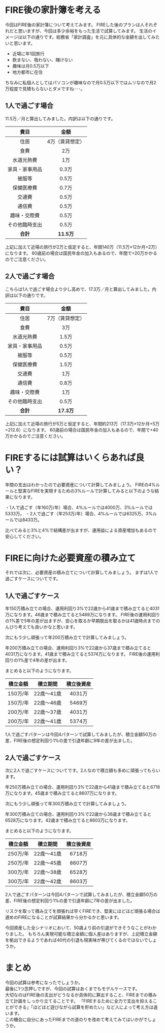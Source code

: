 # FIRE後の家計簿を考える

今回はFIRE後の家計簿について考えてみます。
FIREした後のプランは人それぞれだと思いますが、今回は多少余裕をもった生活で試算してみます。
生活のイメージは以下の通りです。総務省「家計調査」を元に具体的な金額を出してみたいと思います。

- 近場に年1回旅行
- 飲まない、吸わない、賭けない
- 趣味は月0.5万以下
- 地方都市に在住

ちなみに私個人としてはパソコンが趣味なので月0.5万以下ではムリなので月2万程度で見積もらないとダメですね･･･。

## 1人で過ごす場合

11.5万／月と算出してみました。内訳は以下の通りです。

| 費目 | 金額 |
|:-:|:-:|
| 住居 | 4万（賃貸想定） |
| 食費 | 2万 |
| 水道光熱費 | 1万 |
| 家具・家事用品 | 0.3万 |
| 被服等 | 0.5万 |
| 保健医療費 | 0.7万 |
| 交通費 | 0.5万 |
| 通信費 | 0.5万 |
| 趣味・交際費 | 0.5万 |
| その他臨時支出 | 0.5万 |
| **合計** | **11.5万** |

上記に加えて近場の旅行が2万と仮定すると、年間140万（11.5万×12か月+2万）になります。
60歳前の場合は国民年金の加入もあるので、年間で+20万かかるのでご注意ください。

## 2人で過ごす場合


こちらは1人で過ごす場合より少し高めで、17.3万／月と算出してみました。内訳は以下の通りです。

| 費目 | 金額 |
|:-:|:-:|
| 住居 | 7万（賃貸想定） |
| 食費 | 3万 |
| 水道光熱費 | 1.5万 |
| 家具・家事用品 | 0.5万 |
| 被服等 | 0.5万 |
| 保健医療費 | 1.5万 |
| 交通費 | 1万 |
| 通信費 | 0.8万 |
| 趣味・交際費 | 1万 |
| その他臨時支出 | 0.5万 |
| **合計** | **17.3万** |

上記に加えて近場の旅行が5万と仮定すると、年間約213万（17.3万×12か月+5万=212.6）になります。
60歳前の場合は国民年金の加入もあるので、年間で+40万かかるのでご注意ください。


# FIREするには試算はいくらあれば良い？

年間の支出はわかったので必要資産について計算してみましょう。
FIREの4%ルールと堅実なFIREを実現するための3%ルールで計算してみると以下のような結果になります。

・1人で過ごす（年160万/年）場合、4%ルールでは4000万、3%ルールでは5333万。
・2人で過ごす（年253万/年）場合、4%ルールでは6325万、3%ルールでは8433万。

比べてみると3%と4%で結構差が出ますが、運用益による資産増加もあるので安心してください。


# FIREに向けた必要資産の積み立て

それでは次に、必要資産の積み立てについて計算してみましょう。
まずは1人で過ごすケースについてです。

## 1人で過ごすケース

年150万積み立ての場合、運用利回り3%で22歳から41歳まで積み立てると4031万になります。46歳まで積み立てると5469万になります。
FIRE後の運用利回りの1%差で5年の差が出ますが、安心を取るか早期脱出を取るかは41歳時点までのんびり考えても良いかなと思います。

次にもう少し頑張って年200万積み立てで計算してみましょう。

年200万積み立ての場合、運用利回り3%で22歳から37歳まで積み立てると4031万になります。41歳まで積み立てると5374万になります。
FIRE後の運用利回りの1%差で4年の差が出ます。

まとめると以下のようになります。

| 積立金額 | 積立期間 | 積立後資産 |
|:-:|:-:|:-:|
| 150万/年 | 22歳〜41歳 | 4031万 |
| 150万/年 | 22歳〜46歳 | 5469万 |
| 200万/年 | 22歳〜37歳 | 4031万 |
| 200万/年 | 22歳〜41歳 | 5374万 |

1人で過ごすパターンは今回4パターンで試算してみましたが、積立金額50万の差、FIRE後の想定利回り1%の差で引退年齢に9年の差が出ました。

## 2人で過ごすケース

次に2人で過ごすケースについてです。2人なので積立額も多めに頑張ってもらいます。

年250万積み立ての場合、運用利回り3%で22歳から41歳まで積み立てると6718万になります。45歳まで積み立てると8607万になります。

次にもう少し頑張って年300万積み立てで計算してみましょう。

年300万積み立ての場合、運用利回り3%で22歳から38歳まで積み立てると6528万になります。42歳まで積み立てると8603万になります。

まとめると以下のようになります。

| 積立金額 | 積立期間 | 積立後資産 |
|:-:|:-:|:-:|
| 250万/年 | 22歳〜41歳 | 6718万 |
| 250万/年 | 22歳〜45歳 | 8607万 |
| 300万/年 | 22歳〜38歳 | 6528万 |
| 300万/年 | 22歳〜42歳 | 8603万 |


2人で過ごすパターンは今回4パターンで試算してみましたが、積立金額50万の差、FIRE後の想定利回り1%の差で引退年齢に7年の差が出ました。

リスクを取って積み立てを頑張れば早くFIREでき、堅実にほどほど頑張る場合は遅めのFIREになることが試算結果から分かるかと思います。

今回資産した全シナリオにおいて、50歳より前の引退ができそうなことがわかりました。
もちろん実現可能な積立金額に個人差はありますが、上記積立金額を拠出できるようであれば40代の引退も現実味が帯びてくるのではないでしょうか。

# まとめ

今回の試算は参考になったでしょうか。  
最後に1つ念押しですが、今回の試算はあくまでもモデルケースです。  
大切なのはFIRE後の支出がどうなるか具体的に算出すること、FIREまでの積み立て計画をしっかり立てることです。
「FIREするために全力で支出を抑えることができる」「ほどほど遊びながら試算を貯めたい」など人によって考え方は違います。  
この機会に自分にあったFIREまでの道のりを改めて考えてみてはいかがでしょうか。